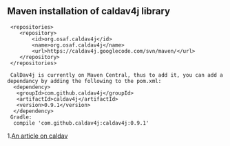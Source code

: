 ## Maven installation of caldav4j library
     <repositories>
        <repository>
            <id>org.osaf.caldav4j</id>
            <name>org.osaf.caldav4j</name>
            <url>https://caldav4j.googlecode.com/svn/maven/</url>
        </repository>
     </repositories>
     
     CalDav4j is currently on Maven Central, thus to add it, you can add a dependancy by adding the following to the pom.xml:
      <dependency>
       <groupId>com.github.caldav4j</groupId>
       <artifactId>caldav4j</artifactId>
       <version>0.9.1</version>
      </dependency>
     Gradle: 
      compile 'com.github.caldav4j:caldav4j:0.9.1'



1.[An article on caldav]( https://ieeexplore.ieee.org/document/1405979/)
